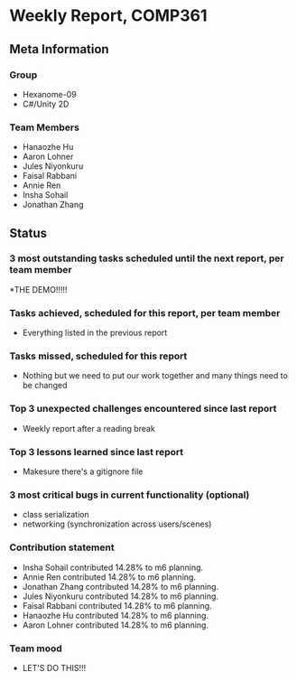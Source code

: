 # Weekly Report, COMP361

## Meta Information

### Group

 * Hexanome-09
 * C#/Unity 2D

### Team Members

 * Hanaozhe Hu
 * Aaron Lohner
 * Jules Niyonkuru
 * Faisal Rabbani
 * Annie Ren
 * Insha Sohail
 * Jonathan Zhang


## Status

### 3 most outstanding tasks scheduled until the next report, per team member
*THE DEMO!!!!!
 

### Tasks achieved, scheduled for this report, per team member
   * Everything listed in the previous report 

### Tasks missed, scheduled for this report 
   * Nothing but we need to put our work together and many things need to be changed 

### Top 3 unexpected challenges encountered since last report
   * Weekly report after a reading break 

### Top 3 lessons learned since last report
   * Makesure there's a gitignore file 

### 3 most critical bugs in current functionality (optional)
   * class serialization 
   * networking (synchronization across users/scenes)

### Contribution statement
   * Insha Sohail contributed 14.28% to m6 planning.
   * Annie Ren contributed 14.28% to m6 planning.
   * Jonathan Zhang contributed 14.28% to m6 planning.
   * Jules Niyonkuru contributed 14.28% to m6 planning.
   * Faisal Rabbani contributed 14.28% to m6 planning.
   * Hanaozhe Hu contributed 14.28% to m6 planning.
   * Aaron Lohner contributed 14.28% to m6 planning.
   

### Team mood
   * LET'S DO THIS!!!
